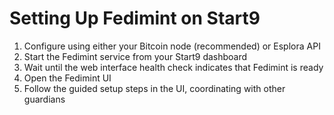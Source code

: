# Setting Up Fedimint on Start9

1. Configure using either your Bitcoin node (recommended) or Esplora API
2. Start the Fedimint service from your Start9 dashboard
3. Wait until the web interface health check indicates that Fedimint is ready
4. Open the Fedimint UI
5. Follow the guided setup steps in the UI, coordinating with other guardians
